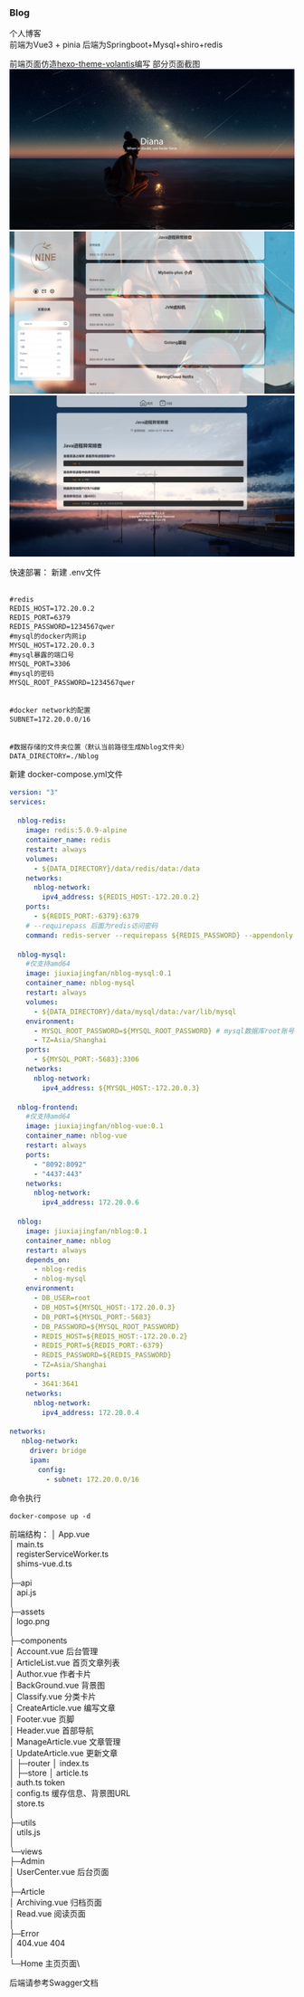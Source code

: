 ### Blog
个人博客 \
前端为Vue3 + pinia
后端为Springboot+Mysql+shiro+redis

前端页面仿造[hexo-theme-volantis](https://volantis.js.org)编写
部分页面截图
![img.png](img.png)
![img_1.png](img_1.png)
![img_2.png](img_2.png)

快速部署：
新建 .env文件
```

#redis
REDIS_HOST=172.20.0.2
REDIS_PORT=6379
REDIS_PASSWORD=1234567qwer
#mysql的docker内网ip
MYSQL_HOST=172.20.0.3
#mysql暴露的端口号
MYSQL_PORT=3306
#mysql的密码
MYSQL_ROOT_PASSWORD=1234567qwer


#docker network的配置
SUBNET=172.20.0.0/16


#数据存储的文件夹位置（默认当前路径生成Nblog文件夹）
DATA_DIRECTORY=./Nblog
```
新建 docker-compose.yml文件
```yaml
version: "3"
services:

  nblog-redis:
    image: redis:5.0.9-alpine
    container_name: redis
    restart: always
    volumes:
      - ${DATA_DIRECTORY}/data/redis/data:/data
    networks:
      nblog-network:
        ipv4_address: ${REDIS_HOST:-172.20.0.2}
    ports:
      - ${REDIS_PORT:-6379}:6379
    # --requirepass 后面为redis访问密码
    command: redis-server --requirepass ${REDIS_PASSWORD} --appendonly yes
        
  nblog-mysql:
    #仅支持amd64
    image: jiuxiajingfan/nblog-mysql:0.1
    container_name: nblog-mysql
    restart: always
    volumes:
      - ${DATA_DIRECTORY}/data/mysql/data:/var/lib/mysql
    environment:
      - MYSQL_ROOT_PASSWORD=${MYSQL_ROOT_PASSWORD} # mysql数据库root账号的密码
      - TZ=Asia/Shanghai
    ports:
      - ${MYSQL_PORT:-5683}:3306
    networks:
      nblog-network:
        ipv4_address: ${MYSQL_HOST:-172.20.0.3}
      
  nblog-frontend:
    #仅支持amd64
    image: jiuxiajingfan/nblog-vue:0.1
    container_name: nblog-vue
    restart: always
    ports:
      - "8092:8092"
      - "4437:443"
    networks:
      nblog-network:
        ipv4_address: 172.20.0.6
  
  nblog:
    image: jiuxiajingfan/nblog:0.1
    container_name: nblog
    restart: always
    depends_on:
      - nblog-redis
      - nblog-mysql
    environment:
      - DB_USER=root
      - DB_HOST=${MYSQL_HOST:-172.20.0.3}
      - DB_PORT=${MYSQL_PORT:-5683}
      - DB_PASSWORD=${MYSQL_ROOT_PASSWORD}
      - REDIS_HOST=${REDIS_HOST:-172.20.0.2}
      - REDIS_PORT=${REDIS_PORT:-6379}
      - REDIS_PASSWORD=${REDIS_PASSWORD}
      - TZ=Asia/Shanghai
    ports:
      - 3641:3641
    networks:
      nblog-network:
        ipv4_address: 172.20.0.4
    
networks:
   nblog-network:
     driver: bridge
     ipam:
       config:
         - subnet: 172.20.0.0/16
```
命令执行
```shell
docker-compose up -d
```



前端结构：
│  App.vue \
│  main.ts\
│  registerServiceWorker.ts\
│  shims-vue.d.ts\
│\
├─api\
│      api.js \
│\
├─assets\
│      logo.png\
│\
├─components\
│      Account.vue 后台管理\
│      ArticleList.vue 首页文章列表\
│      Author.vue 作者卡片\
│      BackGround.vue 背景图\
│      Classify.vue 分类卡片\
│      CreateArticle.vue 编写文章\
│      Footer.vue 页脚\
│      Header.vue 首部导航\
│      ManageArticle.vue 文章管理\
│      UpdateArticle.vue  更新文章\
│
├─router
│      index.ts\
│
├─store
│      article.ts\
│      auth.ts token\
│      config.ts 缓存信息、背景图URL\
│      store.ts\
│\
├─utils\
│      utils.js\
│\
└─views\
├─Admin\
│      UserCenter.vue 后台页面\
│\
├─Article\
│      Archiving.vue 归档页面\
│      Read.vue 阅读页面\
│\
├─Error\
│      404.vue 404\
│\
└─Home 主页页面\

后端请参考Swagger文档
